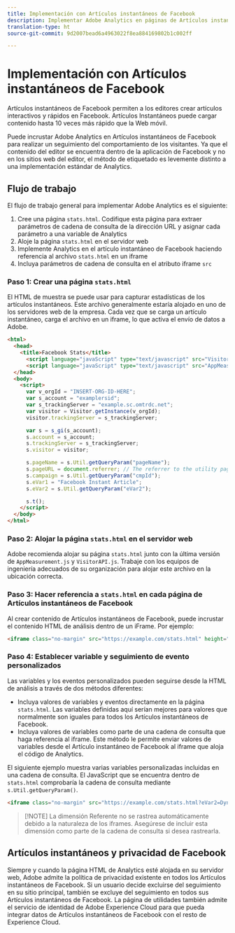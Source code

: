 ```yaml
---
title: Implementación con Artículos instantáneos de Facebook
description: Implementar Adobe Analytics en páginas de Artículos instantáneos de Facebook.
translation-type: ht
source-git-commit: 9d2007bead6a4963022f8ea884169802b1c002ff

---
```



# Implementación con Artículos instantáneos de Facebook

Artículos instantáneos de Facebook permiten a los editores crear artículos interactivos y rápidos en Facebook. Artículos Instantáneos puede cargar contenido hasta 10 veces más rápido que la Web móvil.

Puede incrustar Adobe Analytics en Artículos instantáneos de Facebook para realizar un seguimiento del comportamiento de los visitantes. Ya que el contenido del editor se encuentra dentro de la aplicación de Facebook y no en los sitios web del editor, el método de etiquetado es levemente distinto a una implementación estándar de Analytics.

## Flujo de trabajo

El flujo de trabajo general para implementar Adobe Analytics es el siguiente:

1. Cree una página `stats.html`. Codifique esta página para extraer parámetros de cadena de consulta de la dirección URL y asignar cada parámetro a una variable de Analytics
1. Aloje la página `stats.html` en el servidor web
1. Implemente Analytics en el artículo instantáneo de Facebook haciendo referencia al archivo `stats.html` en un iframe
1. Incluya parámetros de cadena de consulta en el atributo iframe `src`

### Paso 1: Crear una página `stats.html`

El HTML de muestra se puede usar para capturar estadísticas de los artículos instantáneos. Este archivo generalmente estaría alojado en uno de los servidores web de la empresa. Cada vez que se carga un artículo instantáneo, carga el archivo en un iframe, lo que activa el envío de datos a Adobe.

```html
<html>
  <head>
    <title>Facebook Stats</title>
      <script language="javaScript" type="text/javascript" src="VisitorAPI.js"></script>
      <script language="javaScript" type="text/javascript" src="AppMeasurement.js"></script>
  </head>
  <body>
    <script>
      var v_orgId = "INSERT-ORG-ID-HERE";
      var s_account = "examplersid";
      var s_trackingServer = "example.sc.omtrdc.net";
      var visitor = Visitor.getInstance(v_orgId);
      visitor.trackingServer = s_trackingServer;

      var s = s_gi(s_account);
      s.account = s_account;
      s.trackingServer = s_trackingServer;
      s.visitor = visitor;

      s.pageName = s.Util.getQueryParam("pageName");
      s.pageURL = document.referrer; // The referrer to the utility page is the parent frame
      s.campaign = s.Util.getQueryParam("cmpId");
      s.eVar1 = "Facebook Instant Article";
      s.eVar2 = s.Util.getQueryParam("eVar2");

      s.t();
    </script>
  </body>
</html>
```

### Paso 2: Alojar la página `stats.html` en el servidor web

Adobe recomienda alojar su página `stats.html` junto con la última versión de `AppMeasurement.js` y `VisitorAPI.js`. Trabaje con los equipos de ingeniería adecuados de su organización para alojar este archivo en la ubicación correcta.

### Paso 3: Hacer referencia a `stats.html` en cada página de Artículos instantáneos de Facebook

Al crear contenido de Artículos instantáneos de Facebook, puede incrustar el contenido HTML de análisis dentro de un iFrame. Por ejemplo:

```html
<iframe class="no-margin" src="https://example.com/stats.html" height="0"></iframe>
```

### Paso 4: Establecer variable y seguimiento de evento personalizados

Las variables y los eventos personalizados pueden seguirse desde la HTML de análisis a través de dos métodos diferentes:

* Incluya valores de variables y eventos directamente en la página `stats.html`. Las variables definidas aquí serían mejores para valores que normalmente son iguales para todos los Artículos instantáneos de Facebook.
* Incluya valores de variables como parte de una cadena de consulta que haga referencia al iframe. Este método le permite enviar valores de variables desde el Artículo instantáneo de Facebook al iframe que aloja el código de Analytics.

El siguiente ejemplo muestra varias variables personalizadas incluidas en una cadena de consulta. El JavaScript que se encuentra dentro de `stats.html` comprobaría la cadena de consulta mediante `s.Util.getQueryParam()`.

```html
<iframe class="no-margin" src="https://example.com/stats.html?eVar2=Dynamic%20article%20title&pageName=Example%20article%20name&cmpId=exampleID123" height="0"></iframe>
```

> [!NOTE] La dimensión Referente no se rastrea automáticamente debido a la naturaleza de los iframes. Asegúrese de incluir esta dimensión como parte de la cadena de consulta si desea rastrearla.

## Artículos instantáneos y privacidad de Facebook

Siempre y cuando la página HTML de Analytics esté alojada en su servidor web, Adobe admite la política de privacidad existente en todos los Artículos instantáneos de Facebook. Si un usuario decide excluirse del seguimiento en su sitio principal, también se excluye del seguimiento en todos sus Artículos instantáneos de Facebook. La página de utilidades también admite el servicio de identidad de Adobe Experience Cloud para que pueda integrar datos de Artículos instantáneos de Facebook con el resto de Experience Cloud.
